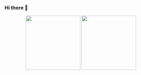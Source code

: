 ### Hi there 👋

<!--
**Qaralle/Qaralle** is a ✨ _special_ ✨ repository because its `README.md` (this file) appears on your GitHub profile.

Here are some ideas to get you started:

- 🔭 I’m currently working on ...
- 🌱 I’m currently learning ...
- 👯 I’m looking to collaborate on ...
- 🤔 I’m looking for help with ...
- 💬 Ask me about ...
- 📫 How to reach me: ...
- 😄 Pronouns: ...
- ⚡ Fun fact: ...
-->

<p align='center'>
  <img src="https://github-readme-stats.vercel.app/api?username=qaralle&show_icons=true&theme=tokyonight" height="180"/> 
  <img src="https://github-readme-stats.vercel.app/api/top-langs/?username=qaralle&layout=compact&theme=tokyonight&langs_count=10" height="180"/>
</p>
  
